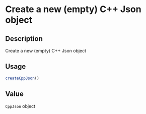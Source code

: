 # Create a new (empty) C++ Json object

## Description

Create a new (empty) C++ Json object

## Usage

```r
createCppJson()
```

## Value

`CppJson` object

